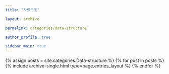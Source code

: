 ```yaml
---
title: "자료구조"

layout: archive

permalink: categories/data-structure

author_profile: true

sidebar_main: true
---
```


{% assign posts = site.categories.Data-structure %}
{% for post in posts %}
{% include archive-single.html type=page.entries_layout %}
{% endfor %}
